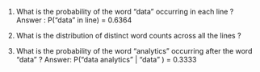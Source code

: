 1.	What is the probability of the word “data” occurring in each line ?	
Answer : P(“data” in line) = 0.6364

2.	What is the distribution of distinct word counts across all the lines ? 

 


3.	What is the probability of the word “analytics” occurring after the word “data” ?
Answer: P(“data analytics” | “data” ) = 0.3333
